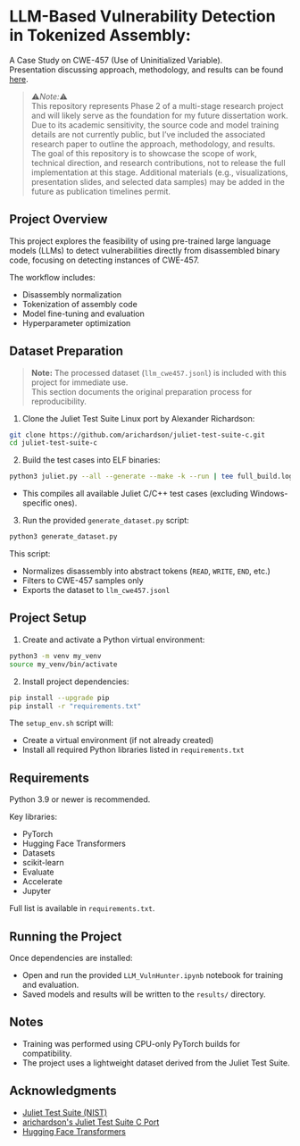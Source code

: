 # LLM-Based Vulnerability Detection in Tokenized Assembly: 
A Case Study on CWE-457 (Use of Uninitialized Variable).
<br>
Presentation discussing approach, methodology, and results can be found [here](https://youtu.be/N6KSaptGfOk).

> ⚠️*Note:*⚠️ <br>
> This repository represents Phase 2 of a multi-stage research project and will likely serve as the foundation for my future dissertation work. 
> Due to its academic sensitivity, the source code and model training details are not currently public, but I’ve included the associated research paper to outline the approach, methodology, and results. 
> The goal of this repository is to showcase the scope of work, technical direction, and research contributions, not to release the full implementation at this stage. 
> Additional materials (e.g., visualizations, presentation slides, and selected data samples) may be added in the future as publication timelines permit.

## Project Overview
This project explores the feasibility of using pre-trained large language models (LLMs) to detect vulnerabilities directly from disassembled binary code, focusing on detecting instances of CWE-457.

The workflow includes:
- Disassembly normalization
- Tokenization of assembly code
- Model fine-tuning and evaluation
- Hyperparameter optimization

## Dataset Preparation

> **Note:** The processed dataset (`llm_cwe457.jsonl`) is included with this project for immediate use.  
> This section documents the original preparation process for reproducibility.

1. Clone the Juliet Test Suite Linux port by Alexander Richardson:

```bash
git clone https://github.com/arichardson/juliet-test-suite-c.git
cd juliet-test-suite-c
```

2. Build the test cases into ELF binaries:

```bash
python3 juliet.py --all --generate --make -k --run | tee full_build.log
```

- This compiles all available Juliet C/C++ test cases (excluding Windows-specific ones).

3. Run the provided `generate_dataset.py` script:

```bash
python3 generate_dataset.py
```
This script:
   - Normalizes disassembly into abstract tokens (`READ`, `WRITE`, `END`, etc.)
   - Filters to CWE-457 samples only
   - Exports the dataset to `llm_cwe457.jsonl`

## Project Setup

1. Create and activate a Python virtual environment:

```bash
python3 -m venv my_venv
source my_venv/bin/activate
```

2. Install project dependencies:

```bash
pip install --upgrade pip
pip install -r "requirements.txt"
```

The `setup_env.sh` script will:
- Create a virtual environment (if not already created)
- Install all required Python libraries listed in `requirements.txt`

## Requirements
Python 3.9 or newer is recommended.

Key libraries:
- PyTorch
- Hugging Face Transformers
- Datasets
- scikit-learn
- Evaluate
- Accelerate
- Jupyter

Full list is available in `requirements.txt`.

## Running the Project
Once dependencies are installed:
- Open and run the provided `LLM_VulnHunter.ipynb` notebook for training and evaluation.
- Saved models and results will be written to the `results/` directory.

## Notes
- Training was performed using CPU-only PyTorch builds for compatibility.
- The project uses a lightweight dataset derived from the Juliet Test Suite.

## Acknowledgments
- [Juliet Test Suite (NIST)](https://samate.nist.gov/SARD/test-suites/112)
- [arichardson's Juliet Test Suite C Port](https://github.com/arichardson/juliet-test-suite-c)
- [Hugging Face Transformers](https://huggingface.co/models)

